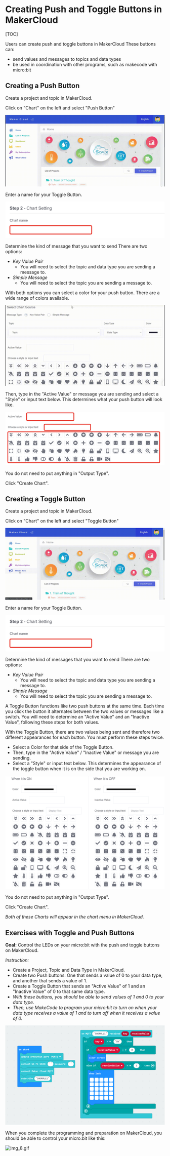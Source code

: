 # Creating Push and Toggle Buttons in MakerCloud

[TOC]

Users can create push and toggle buttons in MakerCloud
These buttons can:
- send values and messages to topics and data types
- be used in coordination with other programs, such as makecode with micro:bit

## Creating a Push Button

Create a project and topic in MakerCloud.

Click on "Chart" on the left and select "Push Button"

![img_1.gif](img/img_1.gif)

Enter a name for your Toggle Button.

![img_2.png](img/img_2.png)

Determine the kind of message that you want to send
There are two options: 
- *Key Value Pair*
  - You will need to select the topic and data type you are sending a message to.
- *Simple Message*
  - You will need to select the topic you are sending a message to.

With both options you can select a color for your push button. There are a wide range of colors available.

![img_4.gif](img/img_4.gif)
    
Then, type in the "Active Value" or message you are sending and select a "Style" or input text below. This determines what your push button will look like.

![img_5.png](img/img_5.png)

You do not need to put anything in "Output Type".

Click "Create Chart".


## Creating a Toggle Button

Create a project and topic in MakerCloud.

Click on "Chart" on the left and select "Toggle Button"

![img_1.gif](img/img_3.gif)

Enter a name for your Toggle Button.

![img_2.png](img/img_2.png)

Determine the kind of messages that you want to send
There are two options:
- *Key Value Pair*
  - You will need to select the topic and data type you are sending a message to.
- *Simple Message*
  - You will need to select the topic you are sending a message to.
  
A Toggle Button functions like two push buttons at the same time. Each time you click the button it alternates between the two values or messages like a switch. You will need to determine an "Active Value" and an "Inactive Value", following these steps for both values.

With the Toggle Button, there are two values being sent and therefore two different appearances for each button. You must perform these steps twice.

- Select a Color for that side of the Toggle Button.
- Then, type in the "Active Value" / "Inactive Value" or message you are sending. 
- Select a "Style" or input text below. This determines the appearance of the toggle button when it is on the side that you are working on. 

![img_6.png](img/img_6.png)

You do not need to put anything in "Output Type".

Click "Create Chart".

*Both of these Charts will appear in the chart menu in MakerCloud.*

## Exercises with Toggle and Push Buttons

**Goal:** Control the LEDs on your micro:bit with the push and toggle buttons on MakerCloud.

*Instruction:*
- Create a Project, Topic and Data Type in MakerCloud.
- Create two Push buttons: One that sends a value of 0 to your data type, and another that sends a value of 1.
- Create a Toggle Button that sends an "Active Value" of 1 and an "Inactive Value" of 0 to that same data type. 
- *With these buttons, you should be able to send values of 1 and 0 to your data type.*
- *Then, use MakeCode to program your micro:bit to turn on when your data type receives a value of 1 and to turn off when it receives a value of 0.*

![img_7.png](img/img_7.png)

When you complete the programming and preparation on MakerCloud, you should be able to control your micro:bit like this:

![img_8.gif](img/img_8.gif)
